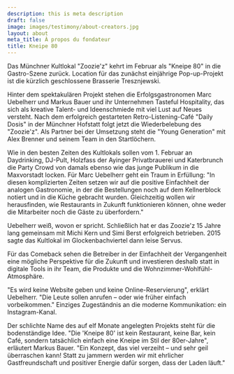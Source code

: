```yaml
---
description: this is meta description
draft: false
image: images/testimony/about-creators.jpg
layout: about
meta_title: À propos du fondateur
title: Kneipe 80
---
```


Das Münchner Kultlokal "Zoozie'z" kehrt im Februar als "Kneipe 80" in die Gastro-Szene zurück. Location für das zunächst einjährige Pop-up-Projekt ist die kürzlich geschlossene Brasserie Tresznjewski.

Hinter dem spektakulären Projekt stehen die Erfolgsgastronomen Marc Uebelherr und Markus Bauer und ihr Unternehmen Tasteful Hospitality, das sich als kreative Talent- und Ideenschmiede mit viel Lust auf Neues versteht. Nach dem erfolgreich gestarteten Retro-Listening-Café "Daily Dosis" in der Münchner Hofstatt folgt jetzt die Wiederbelebung des "Zoozie'z". Als Partner bei der Umsetzung steht die "Young Generation" mit Alex Brenner und seinem Team in den Startlöchern.

Wie in den besten Zeiten des Kultlokals sollen vom 1. Februar an Daydrinking, DJ-Pult, Holzfass der Ayinger Privatbrauerei und Katerbrunch die Party Crowd von damals ebenso wie das junge Publikum in die Maxvorstadt locken. Für Marc Uebelherr geht ein Traum in Erfüllung: "In diesen komplizierten Zeiten setzen wir auf die positive Einfachheit der analogen Gastronomie, in der die Bestellungen noch auf dem Kellnerblock notiert und in die Küche gebracht wurden. Gleichzeitig wollen wir herausfinden, wie Restaurants in Zukunft funktionieren können, ohne weder die Mitarbeiter noch die Gäste zu überfordern."

Uebelherr weiß, wovon er spricht. Schließlich hat er das Zoozie'z 15 Jahre lang gemeinsam mit Michi Kern und Simi Berst erfolgreich betrieben. 2015 sagte das Kultlokal im Glockenbachviertel dann leise Servus.

Für das Comeback sehen die Betreiber in der Einfachheit der Vergangenheit eine mögliche Perspektive für die Zukunft und investieren deshalb statt in digitale Tools in ihr Team, die Produkte und die Wohnzimmer-Wohlfühl-Atmosphäre.


"Es wird keine Website geben und keine Online-Reservierung", erklärt Uebelherr. "Die Leute sollen anrufen – oder wie früher einfach vorbeikommen." Einziges Zugeständnis an die moderne Kommunikation: ein Instagram-Kanal.

Der schlichte Name des auf elf Monate angelegten Projekts steht für die bodenständige Idee. "Die 'Kneipe 80' ist kein Restaurant, keine Bar, kein Café, sondern tatsächlich einfach eine Kneipe im Stil der 80er-Jahre", erläutert Markus Bauer. "Ein Konzept, das viel verzeiht – und sehr geil überraschen kann! Statt zu jammern werden wir mit ehrlicher Gastfreundschaft und positiver Energie dafür sorgen, dass der Laden läuft."
